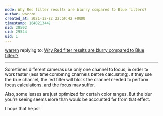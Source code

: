 ```yaml
---
node: Why Red filter results are blurry compared to Blue filters?
author: warren
created_at: 2021-12-22 22:50:42 +0000
timestamp: 1640213442
nid: 28502
cid: 29544
uid: 1
---
```




[warren](../profile/warren) replying to: [Why Red filter results are blurry compared to Blue filters?](../notes/shahdharam7/12-17-2021/why-red-filter-results-are-blurry-compared-to-blue-filters)

----
Sometimes different cameras use only one channel to focus, in order to work faster (less time combining channels before calculating). If they use the blue channel, the red filter will block the channel needed to perform focus calculations, and the focus may suffer. 

Also, some lenses are just optimized for certain color ranges. But the blur you're seeing seems more than would be accounted for from that effect. 

I hope that helps!
